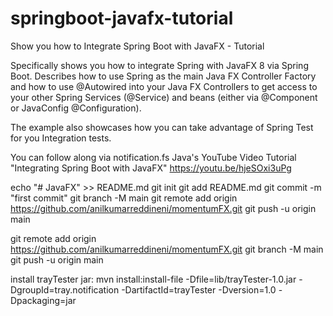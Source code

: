 # springboot-javafx-tutorial
Show you how to Integrate Spring Boot with JavaFX  - Tutorial

Specifically shows you how to integrate Spring with JavaFX 8 via Spring Boot.
Describes how to use Spring as the main Java FX Controller Factory and
how to use @Autowired into your Java FX Controllers to get access
to your other Spring Services (@Service) and beans (either via @Component or
JavaConfig @Configuration).

The example also showcases how you can take advantage of Spring Test for
you Integration tests.

You can follow along via notification.fs Java's YouTube Video Tutorial 
"Integrating Spring Boot with JavaFX" https://youtu.be/hjeSOxi3uPg




echo "# JavaFX" >> README.md
git init
git add README.md
git commit -m "first commit"
git branch -M main
git remote add origin https://github.com/anilkumarreddineni/momentumFX.git
git push -u origin main

git remote add origin https://github.com/anilkumarreddineni/momentumFX.git
git branch -M main
git push -u origin main

install trayTester jar:
mvn install:install-file -Dfile=lib/trayTester-1.0.jar -DgroupId=tray.notification -DartifactId=trayTester -Dversion=1.0 -Dpackaging=jar
